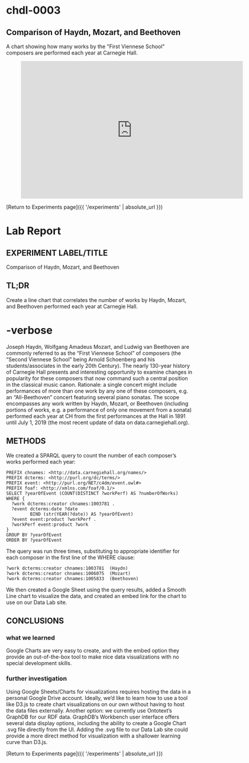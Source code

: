 # chdl-0003

## Comparison of Haydn, Mozart, and Beethoven

A chart showing how many works by the "First Viennese School" composers are performed each year at Carnegie Hall.

<figure class="chart_container">
  <iframe 
  width="600" height="371" seamless frameborder="0" scrolling="no" src="https://docs.google.com/spreadsheets/d/e/2PACX-1vS2j3xjBi75YjM0JzQhxlA9lBplSPQu9lgu0JwXm0FBJ7ls23UeUwNauC94bSwckqCKFtH5aCfnvheW/pubchart?oid=1602631198&amp;format=interactive">
  </iframe>
</figure>

[Return to Experiments page]({{ '/experiments' | absolute_url }})

# Lab Report

## EXPERIMENT LABEL/TITLE
Comparison of Haydn, Mozart, and Beethoven

## TL;DR
Create a line chart that correlates the number of works by Haydn, Mozart, and Beethoven performed each year at Carnegie Hall.

# -verbose
Joseph Haydn, Wolfgang Amadeus Mozart, and Ludwig van Beethoven are commonly referred to as the “First Viennese School” of composers (the “Second Viennese School” being Arnold Schoenberg and his students/associates in the early 20th Century). The nearly 130-year history of Carnegie Hall presents and interesting opportunity to examine changes in popularity for these composers that now command such a central position in the classical music canon.
Rationale: a single concert might include performances of more than one work by any one of these composers, e.g. an “All-Beethoven” concert featuring several piano sonatas. The scope encompasses any work written by Haydn, Mozart, or Beethoven (including portions of works, e.g. a performance of only one movement from a sonata) performed each year at CH from the first performances at the Hall in 1891 until July 1, 2019 (the most recent update of data on data.carnegiehall.org).

## METHODS
We created a SPARQL query to count the number of each composer’s works performed each year:

```
PREFIX chnames: <http://data.carnegiehall.org/names/>
PREFIX dcterms: <http://purl.org/dc/terms/>
PREFIX event: <http://purl.org/NET/c4dm/event.owl#>
PREFIX foaf: <http://xmlns.com/foaf/0.1/>
SELECT ?yearOfEvent (COUNT(DISTINCT ?workPerf) AS ?numberOfWorks) 
WHERE {
  ?work dcterms:creator chnames:1003781 .
  ?event dcterms:date ?date
         BIND (str(YEAR(?date)) AS ?yearOfEvent)
  ?event event:product ?workPerf .
  ?workPerf event:product ?work
}
GROUP BY ?yearOfEvent
ORDER BY ?yearOfEvent
```

The query was run three times, substituting to appropriate identifier for each composer in the first line of the WHERE clause:
```
?work dcterms:creator chnames:1003781  (Haydn)
?work dcterms:creator chnames:1006075  (Mozart)
?work dcterms:creator chnames:1005833  (Beethoven)
```

We then created a Google Sheet using the query results, added a Smooth Line chart to visualize the data, and created an embed link for the chart to use on our Data Lab site.

## CONCLUSIONS
### what we learned
Google Charts are very easy to create, and with the embed option they provide an out-of-the-box tool to make nice data visualizations with no special development skills.

### further investigation 
Using Google Sheets/Charts for visualizations requires hosting the data in a personal Google Drive account. Ideally, we’d like to learn how to use a tool like D3.js to create chart visualizations on our own without having to host the data files externally.
Another option: we currently use Ontotext’s GraphDB for our RDF data. GraphDB’s Workbench user interface offers several data display options, including the ability to create a Google Chart .svg file directly from the UI. Adding the .svg file to our Data Lab site could provide a more direct method for visualization with a shallower learning curve than D3.js.

[Return to Experiments page]({{ '/experiments' | absolute_url }})
